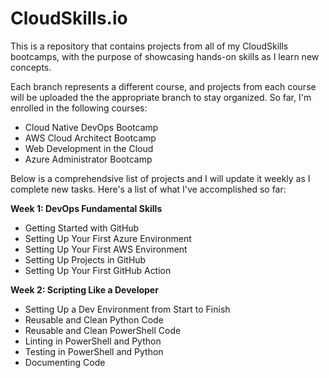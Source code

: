 # CloudSkills.io
This is a repository that contains projects from all of my CloudSkills bootcamps, with the purpose of showcasing hands-on skills as I learn new concepts.

Each branch represents a different course, and projects from each course will be uploaded the the appropriate branch to stay organized. So far, I'm enrolled in the following courses:

- Cloud Native DevOps Bootcamp
- AWS Cloud Architect Bootcamp
- Web Development in the Cloud
- Azure Administrator Bootcamp

Below is a comprehendsive list of projects and I will update it weekly as I complete new tasks. Here's a list of what I've accomplished so far:

**Week 1: DevOps Fundamental Skills**
- Getting Started with GitHub
- Setting Up Your First Azure Environment
- Setting Up Your First AWS Environment
- Setting Up Projects in GitHub
- Setting Up Your First GitHub Action

**Week 2: Scripting Like a Developer**
- Setting Up a Dev Environment from Start to Finish
- Reusable and Clean Python Code
- Reusable and Clean PowerShell Code
- Linting in PowerShell and Python
- Testing in PowerShell and Python
- Documenting Code


